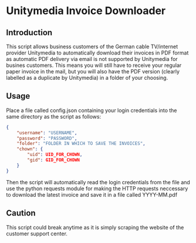 # Unitymedia Invoice Downloader
## Introduction
This script allows business customers of the German cable TV/internet provider Unitymedia to automatically download their invoices in PDF format as automatic PDF delivery via email is not supported by Unitymedia for busines customers. This means you will still have to receive your regular paper invoice in the mail, but you will also have the PDF version (clearly labelled as a duplicate by Unitymedia) in a folder of your choosing.

## Usage
Place a file called config.json containing your login credentials into the same directory as the script as follows:

```json
{
	"username": "USERNAME",
	"password": "PASSWORD",
	"folder": "FOLDER IN WHICH TO SAVE THE INVOICES",
	"chown": {
		"uid": UID_FOR_CHOWN,
		"gid": GID_FOR_CHOWN
	}
}
```

Then the script will automatically read the login credentials from the file and use the python requests module for making the HTTP requests neccessary to download the latest invoice and save it in a file called YYYY-MM.pdf

## Caution

This script could break anytime as it is simply scraping the website of the customer support center.

